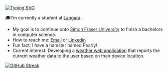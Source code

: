 [![Typing SVG](https://readme-typing-svg.herokuapp.com?color=1145F7&center=true&vCenter=true&lines=Hi+there%2C+I'm+Grantley!+%F0%9F%91%8B)](https://git.io/typing-svg)

🎓I'm currently a student at [Langara](https://langara.ca/).

<!-- 🦁My website: [Thaomar](https://thaomar.com/) -->

-  My goal is to continue onto [Simon Fraser University](https://www.sfu.ca/) to finish a bachelors in computer science.
-  How to reach me: <a href="mailto:grantley.kuo@gmail.com">Email</a> or [Linkedin](https://www.linkedin.com/in/grantley-kuo-4504a6125/)
-  Fun fact: I have a hamster named Pearly!
-  Current interest: Developing a [weather web application](https://github.com/Grendlee/Weather-Web-Application) that reports the current weather data to the user based on their device location.
<!-- -  Certs:  -->
<!-- -  Accomplishments:  -->

[![GitHub Streak](https://streak-stats.demolab.com/?user=Grendlee)](https://git.io/streak-stats)
